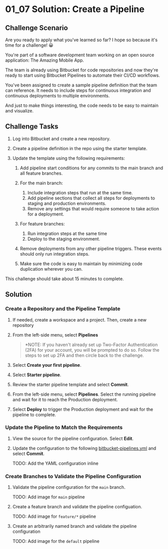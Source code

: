 # 01_07 Solution: Create a Pipeline

## Challenge Scenario

Are you ready to apply what you've learned so far? I hope so because it's time for a challenge! 😀

You're part of a software development team working on an open source application: The Amazing Mobile App.

The team is already using Bitbucket for code repositories and now they're ready to start using Bitbucket Pipelines to automate their CI/CD workflows.

You've been assigned to create a sample pipeline definition that the team can reference. It needs to include steps for continuous integration and continuous deployments to multiple environments.

And just to make things interesting, the code needs to be easy to maintain and visualize.

## Challenge Tasks

1. Log into Bitbucket and create a new repository.
1. Create a pipeline definition in the repo using the starter template.
1. Update the template using the following requirements:

    1. Add pipeline start conditions for any commits to the main branch and all feature branches.

    1. For the main branch:

        1. Include integration steps that run at the same time.
        1. Add pipeline sections that collect all steps for deployments to staging and production environments.
        1. Remove any settings that would require someone to take action for a deployment.

    1. For feature branches:

        1. Run integration steps at the same time
        1. Deploy to the staging environment.

    1. Remove deployments from any other pipeline triggers. These events should only run integration steps.

    1. Make sure the code is easy to maintain by minimizing code duplication wherever you can.

This challenge should take about 15 minutes to complete.

## Solution

### Create a Repository and the Pipeline Template

1. If needed, create a workspace and a project.  Then, create a new repository
1. From the left-side menu, select **Pipelines**

    > *NOTE: If you haven't already set up Two-Factor Authentication (2FA) for your account, you will be prompted to do so.  Follow the steps to set up 2FA and then circle back to the challenge.

1. Select **Create your first pipeline**.
1. Select **Starter pipeline**.
1. Review the starter pipeline template and select **Commit**.
1. From the left-side menu, select **Pipelines**.  Select the running pipeline and wait for it to reach the Production deployment.
1. Select **Deploy** to trigger the Production deployment and wait for the pipeline to complete.

### Update the Pipeline to Match the Requirements

1. View the source for the pipeline configuration.  Select **Edit**.
1. Update the configuration to the following [bitbucket-pipelines.yml](./bitbucket-pipelines.yml) and select **Commit**.

    TODO: Add the YAML configuration inline

### Create Branches to Validate the Pipeline Configuration

1. Validate the pipeline configuration for the `main` branch.

    TODO: Add image for `main` pipeline

1. Create a feature branch and validate the pipeline configuation.

    TODO: Add image for `feature/*` pipeline

1. Create an arbitrarily named branch and validate the pipeline configuration

    TODO: Add image for the `default` pipeline


